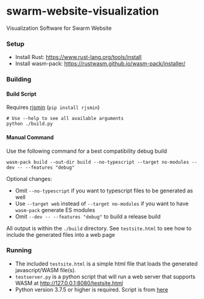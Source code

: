 # swarm-website-visualization
Visualization Software for Swarm Website

### Setup
- Install Rust: https://www.rust-lang.org/tools/install  
- Install wasm-pack: https://rustwasm.github.io/wasm-pack/installer/

### Building
#### Build Script
Requires [rjsmin](https://pypi.org/project/rjsmin/) (`pip install rjsmin`)
```
# Use --help to see all available arguments
python ./build.py
```
#### Manual Command
Use the following command for a best compatibility debug build
```
wasm-pack build --out-dir build --no-typescript --target no-modules --dev -- --features "debug"
```
Optional changes:
 - Omit `--no-typescript` if you want to typescript files to be generated as well
 - Use `--target web` instead of `--target no-modules` if you want to have `wasm-pack` generate ES modules  
 - Omit `--dev -- --features "debug"` to build a release build
  
All output is within the `./build` directory. See `testsite.html` to see how to include the generated files into a web page  

### Running
- The included `testsite.html` is a simple html file that loads the generated javascript/WASM file(s).  
- `testserver.py` is a python script that will run a web server that supports WASM at http://127.0.0.1:8080/testsite.html  
- Python version 3.7.5 or higher is required. Script is from [here](https://cggallant.blogspot.com/2020/07/extending-pythons-simple-http-server.html)